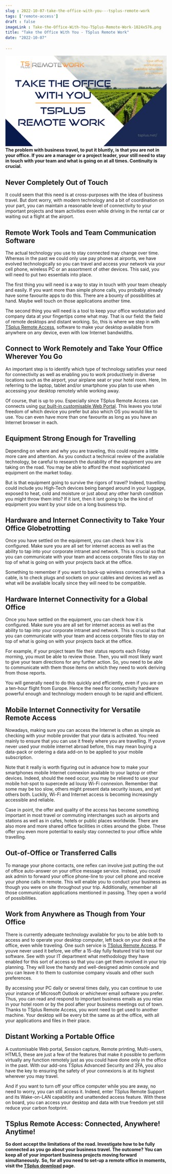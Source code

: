 ```yaml
---
slug : 2022-10-07-take-the-office-with-you---tsplus-remote-work
tags: ['remote-access']
draft : false 
imageLink : Take-the-Office-With-You-TSplus-Remote-Work-1024x576.png
title: "Take the Office With You - TSplus Remote Work"
date: "2022-10-07"

---
```


 [![title of article, logo and link illustrated by picture of vine fields](./images/Take-the-Office-With-You-TSplus-Remote-Work-1024x576.png)](https://tsplus.net/remote-work/)**The problem with business travel, to put it bluntly, is that you are not in your office. If you are a manager or a project leader, your still need to stay in touch with your team and what is going on at all times. Continuity is crucial.**

## Never Completely Out of Touch

It could seem that this need is at cross-purposes with the idea of business travel. But dont worry, with modern technology and a bit of coordination on your part, you can maintain a reasonable level of connectivity to your important projects and team activities even while driving in the rental car or waiting out a flight at the airport.

## Remote Work Tools and Team Communication Software

The actual technology you use to stay connected may change over time. Whereas in the past we could only use pay phones at airports, we have evolved technologically so you can travel and access your network via your cell phone, wireless PC or an assortment of other devices. This said, you will need to put two essentials into place.

The first thing you will need is a way to stay in touch with your team cheaply and easily. If you want more than simple phone calls, you probably already have some favourite apps to do this. There are a bounty of possibilities at hand. Maybe well touch on those applications another time.

The second thing you will need is a tool to keep your office workstation and company data at your fingertips come what may. That is our field: the field of remote desktops and distant working. So, this is where we step in with [TSplus Remote Access](https://tsplus.net/remote-access/), software to make your desktop available from anywhere on any device, even with low Internet bandwidths.

## Connect to Work Remotely and Take Your Office Wherever You Go

An important step is to identify which type of technology satisfies your need for connectivity as well as enabling you to work productively in diverse locations such as the airport, your airplane seat or your hotel room. Here, Im referring to the laptop, tablet and/or smartphone you plan to use when accessing your desktop remotely while working away.

Of course, that is up to you. Especially since TSplus Remote Access can connects using [our built-in customisable Web Portal](https://tsplus.net/remote-access/features/#connection-modes). This leaves you total freedom of which device you prefer but also which OS you would like to use. You can even have more than one favourite as long as you have an Internet browser in each.

## Equipment Strong Enough for Travelling

Depending on where and why you are traveling, this could require a little more care and attention. As you conduct a technical review of the available technology, be careful to research the durability of the equipment you are taking on the road. You may be able to afford the most sophisticated equipment on the market today.

But is that equipment going to survive the rigors of travel? Indeed, travelling could include you High-Tech devices being banged around in your luggage, exposed to heat, cold and moisture or just about any other harsh condition you might throw them into? If it isnt, then it isnt going to be the kind of equipment you want by your side on a long business trip.

## Hardware and Internet Connectivity to Take Your Office Globetrotting

Once you have settled on the equipment, you can check how it is configured. Make sure you are all set for internet access as well as the ability to tap into your corporate intranet and network. This is crucial so that you can communicate with your team and access corporate files to stay on top of what is going on with your projects back at the office.

Something to remember if you want to back-up wireless connectivity with a cable, is to check plugs and sockets on your cables and devices as well as what will be available locally since they will need to be compatible.

## Hardware Internet Connectivity for a Global Office

Once you have settled on the equipment, you can check how it is configured. Make sure you are all set for internet access as well as the ability to tap into your corporate intranet and network. This is crucial so that you can communicate with your team and access corporate files to stay on top of what is going on with your projects back at the office.

For example, if your project team file their status reports each Friday morning, you must be able to review those. Then, you will most likely want to give your team directions for any further action. So, you need to be able to communicate with them those items on which they need to work deriving from those reports.

You will generally need to do this quickly and efficiently, even if you are on a ten-hour flight from Europe. Hence the need for connectivity hardware powerful enough and technology modern enough to be rapid and efficient.

## Mobile Internet Connectivity for Versatile Remote Access

Nowadays, making sure you can access the Internet is often as simple as checking with your mobile provider that your data is activated. You need mainly to ensure that you can use it freely where you are travelling. If youve never used your mobile internet abroad before, this may mean buying a data-pack or ordering a data add-on to be applied to your mobile subscription.

Note that it really is worth figuring out in advance how to make your smartphones mobile Internet connexion available to your laptop or other devices. Indeed, should the need occur, you may be relieved to use your mobile hot-spot to supercede ad lousy Wi-Fi connexion. Remember that some may be too slow, others might present data security issues, and yet others both. Luckily, Wi-Fi and Internet access is becoming increasingly accessible and reliable.

Case in point, the offer and quality of the access has become something important in most travel or commuting interchanges such as airports and stations as well as in cafes, hotels or public places worldwide. There are also more and more shared office facilities in cities around the globe. These offer you even more potential to easily stay connected to your office while travelling.

## Out-of-Office or Transferred Calls

To manage your phone contacts, one reflex can involve just putting the out of office auto-answer on your office message service. Instead, you could ask admin to forward your office phone-line to your cell phone and receive your phone calls in remote. This will enable you to conduct your business as though you were on site throughout your trip. Additionally, remember all those communication applications mentioned in passing. They open a world of possibilities.

## Work from Anywhere as Though from Your Office

There is currently adequate technology available for you to be able both to access and to operate your desktop computer, left back on your desk at the office, even while traveling. One such service is [TSplus Remote Access](https://tsplus.net/remote-access/). If youve never used it before, we offer a 15-day fully featured trial to test our software. See with your IT department what methodology they have enabled for this sort of access so that you can get them involved in your trip planning. They will love the handy and well-designed admin console and you can leave it to them to customise company visuals and other such preferences.

By accessing your PC daily or several times daily, you can continue to use your instance of Microsoft Outlook or whichever email software you prefer. Thus, you can read and respond to important business emails as you relax in your hotel room or by the pool after your business meetings out of town. Thanks to TSplus Remote Access, you wont need to get used to another machine. Your desktop will be every bit the same as at the office, with all your applications and files in their place.

## Distant Working  a Portable Office

A customisable Web portal, Session capture, Remote printing, Multi-users, HTML5, these are just a few of the features that make it possible to perform virtually any function remotely just as you could have done only in the office in the past. With our add-ons TSplus Advanced Security and 2FA, you also have the key to ensuring the safety of your connexions is at its highest wherever you may travel.

And if you want to turn off your office computer while you are away, no need to worry, you can still access it. Indeed, enter TSplus Remote Support and its Wake-on-LAN capabitlity and unattended access feature. With these on board, you can access your desktop and data with true freedom yet still reduce your carbon footprint.

## TSplus Remote Access: Connected, Anywhere! Anytime!

**So dont accept the limitations of the road. Investigate how to be fully connected as you go about your business travel. The outcome? You can keep all of your important business projects moving forward simultaneously.** **So, for all you need to set-up a remote office in moments, visit the [TSplus download](https://tsplus.net/download/) page.**
